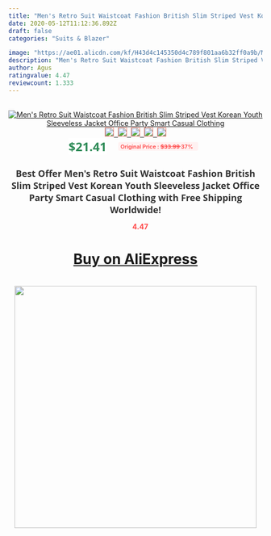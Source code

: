 ```yaml
---
title: "Men's Retro Suit Waistcoat Fashion British Slim Striped Vest Korean Youth Sleeveless Jacket Office Party Smart Casual Clothing"
date: 2020-05-12T11:12:36.892Z
draft: false
categories: "Suits & Blazer"

image: "https://ae01.alicdn.com/kf/H43d4c145350d4c789f801aa6b32ff0a9b/Men-s-Retro-Suit-Waistcoat-Fashion-British-Slim-Striped-Vest-Korean-Youth-Sleeveless-Jacket-Office-Party.jpg"
description: "Men's Retro Suit Waistcoat Fashion British Slim Striped Vest Korean Youth Sleeveless Jacket Office Party Smart Casual Clothing"
author: Agus
ratingvalue: 4.47
reviewcount: 1.333
---
```

<br>
<div style="text-align: center;">
<a href="https://s.click.aliexpress.com/e/_A5DVO5" target="_blank" rel="nofollow noopener noreferrer"><img alt="Men's Retro Suit Waistcoat Fashion British Slim Striped Vest Korean Youth Sleeveless Jacket Office Party Smart Casual Clothing" class="magnifier-image" src="https://ae01.alicdn.com/kf/H43d4c145350d4c789f801aa6b32ff0a9b/Men-s-Retro-Suit-Waistcoat-Fashion-British-Slim-Striped-Vest-Korean-Youth-Sleeveless-Jacket-Office-Party.jpg_640x640.jpg">
<br>
<img style="border:1px solid salmon" src="https://ae01.alicdn.com/kf/H43d4c145350d4c789f801aa6b32ff0a9b/Men-s-Retro-Suit-Waistcoat-Fashion-British-Slim-Striped-Vest-Korean-Youth-Sleeveless-Jacket-Office-Party.jpg_120x120.jpg">&nbsp;&nbsp;<img style="border:1px solid salmon" src="https://ae01.alicdn.com/kf/H955c959dd6ee4c9dad34b0a2e2f5ccffH/Men-s-Retro-Suit-Waistcoat-Fashion-British-Slim-Striped-Vest-Korean-Youth-Sleeveless-Jacket-Office-Party.jpg_120x120.jpg">&nbsp;&nbsp;<img style="border:1px solid salmon" src="https://ae01.alicdn.com/kf/Ha8a10352fef44c0793be9f6e4368b458p/Men-s-Retro-Suit-Waistcoat-Fashion-British-Slim-Striped-Vest-Korean-Youth-Sleeveless-Jacket-Office-Party.jpg_120x120.jpg">&nbsp;&nbsp;<img style="border:1px solid salmon" src="https://ae01.alicdn.com/kf/H04a5b2aeb69c473ead71782d4f2f2361D/Men-s-Retro-Suit-Waistcoat-Fashion-British-Slim-Striped-Vest-Korean-Youth-Sleeveless-Jacket-Office-Party.jpg_120x120.jpg">&nbsp;&nbsp;<img style="border:1px solid salmon" src="https://ae01.alicdn.com/kf/Hd1c0d23c94124ebead0c30df9fef51bdL/Men-s-Retro-Suit-Waistcoat-Fashion-British-Slim-Striped-Vest-Korean-Youth-Sleeveless-Jacket-Office-Party.jpg_120x120.jpg"></a></div><br0>
<div style="text-align: center;"><span style="background-color: white; border: 0px; box-sizing: border-box; color: seagreen; display: inline-block; font-family: &quot;open sans&quot; , &quot;arial&quot; , &quot;helvetica&quot; , sans-serif , &quot;heiti&quot;; font-size: 24px; font-stretch: inherit; font-weight: 700; line-height: inherit; margin: 0px 10px 0px 0px; padding: 0px; vertical-align: middle;">$21.41 </span>
<span style="background: rgb(255 , 241 , 241); border-radius: 3px; border: 0px; box-sizing: border-box; color: #ff4747; display: inline-block; font-family: inherit; font-size: 12px; font-stretch: inherit; font-style: inherit; font-variant: inherit; font-weight: 600; line-height: inherit; margin: 0px; padding: 2px 5px; transform: scale(0.9); vertical-align: middle;">Original Price : <b style="text-decoration: line-through;">$33.99 </b> 37%&nbsp;&nbsp;</span></div>
<h1 style="color: #333333; display: inline-block; font-family: &quot;open sans&quot; , &quot;arial&quot; , &quot;helvetica&quot; , sans-serif , &quot;heiti&quot;; font-size: 18px; font-stretch: inherit; font-weight: 700; text-align: center;">Best Offer Men's Retro Suit Waistcoat Fashion British Slim Striped Vest Korean Youth Sleeveless Jacket Office Party Smart Casual Clothing with Free Shipping Worldwide!</h1>
<div style="color: #ff4747; text-align: center;">
<img src="https://4.bp.blogspot.com/-M0ZcTcb-5uY/XleCXlxnR4I/AAAAAAAAAEc/OrjgMkXV1oMQFaCRZj5HQwOCBcu3w1FegCPcBGAYYCw/s1600/star.png" style="height: 15px;">&nbsp;<b>4.47</b></div>
<div class="button_cont" align="center"><a class="buynow_a" href="https://s.click.aliexpress.com/e/_A5DVO5" target="_blank" rel="nofollow noopener noreferrer"><H1>Buy on AliExpress</H1></a></div><br>
<div class="separator" style="clear: both; text-align: center;">
<img src="https://lh3.googleusercontent.com/-pTy5HemUv9M/XlePHvY0dAI/AAAAAAAAAE4/0nX5iRUoIWY8eMW9Dpxeirr157OZliDIgCLcBGAsYHQ/s1600/badge.gif" width="480">
</div>
